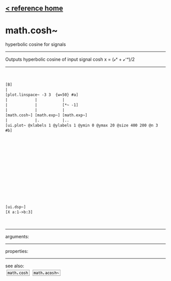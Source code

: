 [< reference home](ceammc_lib.html)
---

# math.cosh~


hyperbolic cosine for signals

---

Outputs hyperbolic cosine of input signal
cosh x = (ℯˣ + ℯ⁻ˣ)/2
<br>


---


```


[B]
|
[plot.linspace~ -3 3  {w=50} #a]
|            |           |
|            |           [*~ -1]
|            |           |
[math.cosh~] [math.exp~] [math.exp~]
|            |.          |..
[ui.plot~ @xlabels 1 @ylabels 1 @ymin 0 @ymax 20 @size 400 200 @n 3 #b]














[ui.dsp~]
[X a:1->b:3]

            
```

---
arguments:


---
properties:


---
see also:<br>
[![math.cosh](img/object_math.cosh.png)](math.cosh.html)
[![math.acosh~](img/object_math.acosh~.png)](math.acosh~.html)
